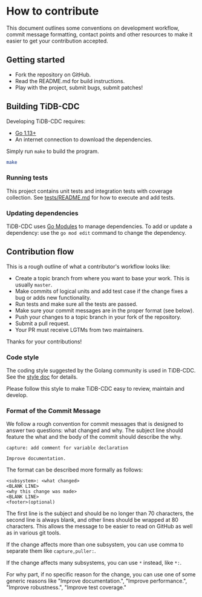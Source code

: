 # How to contribute

This document outlines some conventions on development workflow, commit
message formatting, contact points and other resources to make it easier to get
your contribution accepted.

## Getting started

- Fork the repository on GitHub.
- Read the README.md for build instructions.
- Play with the project, submit bugs, submit patches!

## Building TiDB-CDC

Developing TiDB-CDC requires:

* [Go 1.13+](http://golang.org/doc/code.html)
* An internet connection to download the dependencies.

Simply run `make` to build the program.

```sh
make
```

### Running tests

This project contains unit tests and integration tests with coverage collection.
See [tests/README.md](./tests/README.md) for how to execute and add tests.

### Updating dependencies

TiDB-CDC uses [Go Modules](https://github.com/golang/go/wiki/Modules) to manage dependencies.
To add or update a dependency: use the `go mod edit` command to change the dependency.

## Contribution flow

This is a rough outline of what a contributor's workflow looks like:

- Create a topic branch from where you want to base your work. This is usually `master`.
- Make commits of logical units and add test case if the change fixes a bug or adds new functionality.
- Run tests and make sure all the tests are passed.
- Make sure your commit messages are in the proper format (see below).
- Push your changes to a topic branch in your fork of the repository.
- Submit a pull request.
- Your PR must receive LGTMs from two maintainers.

Thanks for your contributions!

### Code style

The coding style suggested by the Golang community is used in TiDB-CDC.
See the [style doc](https://github.com/golang/go/wiki/CodeReviewComments) for details.

Please follow this style to make TiDB-CDC easy to review, maintain and develop.

### Format of the Commit Message

We follow a rough convention for commit messages that is designed to answer two
questions: what changed and why. The subject line should feature the what and
the body of the commit should describe the why.

```
capture: add comment for variable declaration

Improve documentation.
```

The format can be described more formally as follows:

```
<subsystem>: <what changed>
<BLANK LINE>
<why this change was made>
<BLANK LINE>
<footer>(optional)
```

The first line is the subject and should be no longer than 70 characters, the
second line is always blank, and other lines should be wrapped at 80 characters.
This allows the message to be easier to read on GitHub as well as in various
git tools.

If the change affects more than one subsystem, you can use comma to separate them like `capture,puller:`.

If the change affects many subsystems, you can use ```*``` instead, like ```*:```.

For why part, if no specific reason for the change,
you can use one of some generic reasons like "Improve documentation.",
"Improve performance.", "Improve robustness.", "Improve test coverage."
